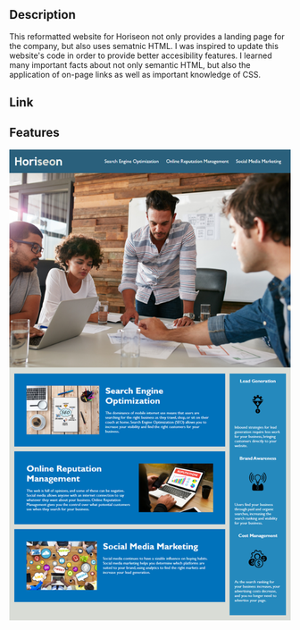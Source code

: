 # <Your-Project-Title>

## Description

This reformatted website for Horiseon not only provides a landing page for the company, but also uses sematnic HTML. I was inspired to update this website's code in order to provide better accesibility features. I learned many important facts about not only semantic HTML, but also the application of on-page links as well as important knowledge of CSS.

## Link

## Features
![Image of the website](assets/images/01-html-css-git-homework-demo.png)